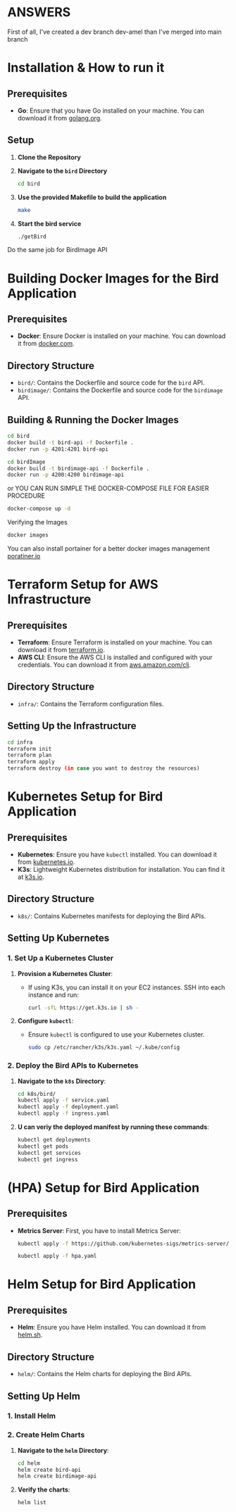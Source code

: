 # ANSWERS
First of all, I've created a dev branch dev-amel than I've merged into main branch

# Installation & How to run it

## Prerequisites

- **Go**: Ensure that you have Go installed on your machine. You can download it from [golang.org](https://golang.org/dl/).

## Setup

1. **Clone the Repository**

2. **Navigate to the `bird` Directory**
   ```bash
   cd bird
   ```

3. **Use the provided Makefile to build the application**
   ```bash
   make
   ```
4. **Start the bird service**
   ```bash
   ./getBird
   ```
Do the same job for BirdImage API


# Building Docker Images for the Bird Application

## Prerequisites

- **Docker**: Ensure Docker is installed on your machine. You can download it from [docker.com](https://www.docker.com/products/docker-desktop).

## Directory Structure

- `bird/`: Contains the Dockerfile and source code for the `bird` API.
- `birdimage/`: Contains the Dockerfile and source code for the `birdimage` API.

## Building & Running the Docker Images

   ```bash
   cd bird
   docker build -t bird-api -f Dockerfile .
   docker run -p 4201:4201 bird-api
   ```

   ```bash
   cd birdImage
   docker build -t birdimage-api -f Dockerfile .
   docker run -p 4200:4200 birdimage-api
   ```

   or YOU CAN RUN SIMPLE THE DOCKER-COMPOSE FILE FOR EASIER PROCEDURE
   ```bash
   docker-compose up -d
   ```

   Verifying the Images
   ```bash
   docker images
   ```
   
   You can also install portainer for a better docker images management
   [poratiner.io](https://www.portainer.io/)


# Terraform Setup for AWS Infrastructure

## Prerequisites

- **Terraform**: Ensure Terraform is installed on your machine. You can download it from [terraform.io](https://www.terraform.io/downloads.html).
- **AWS CLI**: Ensure the AWS CLI is installed and configured with your credentials. You can download it from [aws.amazon.com/cli](https://aws.amazon.com/cli/).

## Directory Structure

- `infra/`: Contains the Terraform configuration files.

## Setting Up the Infrastructure

   ```bash
   cd infra
   terraform init
   terraform plan
   terraform apply
   terraform destroy (in case you want to destroy the resources)

   ```
# Kubernetes Setup for Bird Application

## Prerequisites

- **Kubernetes**: Ensure you have `kubectl` installed. You can download it from [kubernetes.io](https://kubernetes.io/docs/tasks/tools/).
- **K3s**: Lightweight Kubernetes distribution for installation. You can find it at [k3s.io](https://k3s.io/).

## Directory Structure

- `k8s/`: Contains Kubernetes manifests for deploying the Bird APIs.

## Setting Up Kubernetes

### 1. Set Up a Kubernetes Cluster

1. **Provision a Kubernetes Cluster**:
   - If using K3s, you can install it on your EC2 instances. SSH into each instance and run:
     ```bash
     curl -sfL https://get.k3s.io | sh -
     ```

2. **Configure `kubectl`**:
   - Ensure `kubectl` is configured to use your Kubernetes cluster. 
     ```bash
     sudo cp /etc/rancher/k3s/k3s.yaml ~/.kube/config
     ```

### 2. Deploy the Bird APIs to Kubernetes

1. **Navigate to the `k8s` Directory**:
   ```bash
   cd k8s/bird/
   kubectl apply -f service.yaml
   kubectl apply -f deployment.yaml
   kubectl apply -f ingress.yaml
   ```
2. **U can veriy the deployed manifest by running these commands**:
   ```bash
   kubectl get deployments
   kubectl get pods
   kubectl get services
   kubectl get ingress
   ```

# (HPA) Setup for Bird Application

## Prerequisites
- **Metrics Server**: First, you have to install Metrics Server:
     ```bash
     kubectl apply -f https://github.com/kubernetes-sigs/metrics-server/releases/latest/download/components.yaml
     ```
     ```bash
     kubectl apply -f hpa.yaml
     ```

# Helm Setup for Bird Application

## Prerequisites

- **Helm**: Ensure you have Helm installed. You can download it from [helm.sh](https://helm.sh/docs/intro/install/).

## Directory Structure

- `helm/`: Contains the Helm charts for deploying the Bird APIs.

## Setting Up Helm

### 1. Install Helm

### 2. Create Helm Charts

1. **Navigate to the `helm` Directory**:
   ```bash
   cd helm
   helm create bird-api
   helm create birdimage-api
   ```
2. **Verify the charts**:
   ```bash
   helm list
   ```
